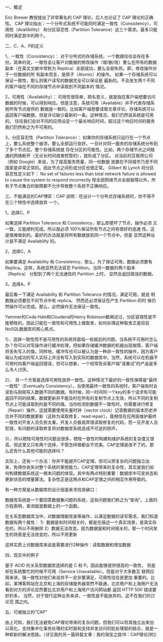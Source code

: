 一、概述
 
Eric Brewer 教授提出了非常著名的 CAP 理论，后人也论证了 CAP 理论的正确性。 CAP 理论指出：一个分布式系统不可能同时满足一致性（Consistency），可用性（Availibility） 和分区容忍性（Partition Tolerance）这三个需求。最多只能同时满足其中的两个。
 
二、C、A、P的定义
 
1，一致性（Consistency）：
 对于分布式的存储系统，一个数据往往会存在多份。简单的说，一致性会让客户对数据的修改操作（增/删/改）要么在所有的数据副本（在英文文献中常称为 Replica）全部成功，要么全部失败。即，修改操作对于一份数据的所 有副本而言，是原子（Atomic）的操作。
如果一个存储系统可以保证一致性，那么则客户读写的数据完全可以保证是 最新的。不会发生两个不同的客户端在不同的存储节点中读取到不同副本的 情况。
 
2，可用性（Availability）： 可用性很简单，顾名思义，就是指在客户端想要访问数据的时候，可以得到响应。但是注意，系统可用（Available）并不代表存储系统所有节点提供的 数据是一致的。比如客户端想要读取文章评论，存储系统可以返回客户端数据，但是评论缺少最新的一条。这种情况，我们仍然说系统是可用的。
往往我们会对不同的应用设定一个最长响应时间，超过这个响应时间的服务 我们仍然称之为不可用的。
 
3，分区容忍性（Partition Tolerance）： 如果你的存储系统只运行在一个节点上，要么系统整个崩溃，要么全部运行良好。一旦针对同一服务的存储系统分布到了多个节点后，整个存储系统就 存在分区的可能性。比如，两个存储节点之间联通的网络断开（无论长时间或者短暂的），就形成了分区。
对当前的互联网公司（例如 Google）来说，为了提高服务质量，同一份数据 放置在不同城市乃至不同国家是非常正常的。因此节点之间形成分区也很正常。
Gilbert 和 Lynch 将分区容忍性定义如下：
No set of failures less than total network failure is allowed to cause the system to respond incorrectly 除全部网络节点全部故障以外，所有子节点集合的故障都不允许导致整个系统不正确响应。
 
三、不能满足的CAP博弈：CAP 说明：在设计一个分布式存储系统时，你不得不在三个特性中选择放弃 一个。
 
1，选择C、P
 
如果选择 Partition Tolerance 和 Consistency，那么即使坏了节点，操作必须 又一致，又能顺利完成。所以就必须 100%保证所有节点之间有很好的连通 性。这是很难做到的。最好的办法就是将所有数据放到同一个节点中。但是 显然这种设计是不满足 Availability 的。
 
2，选择C、A
 
如果要满足 Availability 和 Consistency，那么，为了保证可用，数据必须要有 Replica。这样，系统显然无法容忍 Partition。当同一数据的两个副本 （Replica） 分配到了两个无法通信的 Partition 上时， 显然会返回错误的数据。
 
3，选择A、P
 
最后看一下满足 Availability 和 Partition Tolerance 的情况。满足可用，就说 明数据必须要在不同节点中有 replica。 然而还必须保证在产生 Partition 的时 候仍然操作可以完成。那么，必然操作无法保证一致性。

Yammer的Coda Hale和Cloudera的Henry Robinson都阐述过，分区容错性是不能牺牲的。因此只能在一致性和可用性上做取舍，如何处理这种取舍正是目前NoSQL数据库的核心焦点。
 
1）、选择一致性而不是可用性的系统将面临一些尴尬的问题，当系统不可用时怎么办？你可以对写操作进行缓冲处理，但如果存储缓冲数据的机器出现故障，客户端将丢失写入的值。同样地，缓冲写也可以被认为是一种非一致性的操作，因为客户端认为成功的写入实际上并没有写入到实际的数据库中。当然，系统可以在机器不可用时向客户端返回错误，但可以想象，一个经常告诉客户端“请重试”的产品是多么令人讨厌。

2）、 另一个方案是选择可用性放弃一致性。这种情况下最好的一致性保障是“最终一致性”（Eventually Consistency）。当使用最终一致性的系统时，客户端有时会读到与刚刚写入数据不同的数据。有时候，同一时间同一个key的多个请求有可能返回不同的结果。数据更新并不能及时在所有的复制节点上生效，所以不同的复制节点上可能读取到的是不同的值。当你检测到数据不一致性时，你需要进行修复（Repair）操作，这就需要使用矢量时钟（vector clock）记录数据的版本历史并合并不同的数据更新（这称为读取修复，read repair）。我相信在应用层维护最终一致性对开发人员负担太重，开发人员极易弄错读取修复的代码，而一旦开发人员犯错，有问题的读取修复将对数据库系统造成不可逆的损坏。

3）、所以牺牲可用性时问题会很多，牺牲一致性时构建和维护系统的复杂度又很高，但这里又只有两个选择，不管怎样做都会不完美。CAP定理是改不了的，那么还有什么其他可能的选择吗？ 

实际上，还有一个办法：你并不能避开CAP定理，但可以把复杂的问题独立出来，免得你丧失对整个系统的掌控能力。CAP定理带来的复杂性，其实是我们如何构建数据系统这一根本问题的体现。其中有两点特别重要：数据库中可变状态和更新状态的增量算法。复杂性正是这两点和CAP定理之间的相互作用导致的。

有一种方案是从数据库的设计层面来寻找突破口：

数据库系统是一个要回答数据集问题的系统，这些问题我们称之为“查询”。上面的方程表明，查询就是数据上的一个函数。

在关系型数据库当中，对数据增删改查等操作，以满足数据的读写需求。我们知道数据有两个属性：
1）数据是和时间相关的，都是在描述一个真实场景，是真实存在的，所以不用删除
2）数据无法改变。因为数据是和时间相关的，那一个时间发生的场景是无法改变的，所以不用更新

这样实质上对数据库来说是需要进行2种操作：读取数据和增加数据



 
四、现实中的例子
 
基于 ACID 的关系型数据库选择的是 C 和 P。因此能够提供很高的一致性， 但是却在系统繁忙的时候不可用（Service Unavailable）。但是对于大多数互 联网应用来讲，强一致性对他们来说并不一定非要满足，可用性往往是更加 重要的。比如，某博客网站在北京和上海的存储服务器突然不联通，北京用户和上海用户无法看到对方的评论显然要比北京用户和上海用户访问网站都 返回 HTTP 500 错误要好的多。
当然，对于银行这种业务来讲，一致性是不能放弃的。这不在我们的讨论范 围之内。
 
五、可被独立的“CAP”
 
由上可知，我们无法避免CAP理论带来的复杂问题，但我们可以将其独立出来加以简化，支持集中化事务处理的实时层和支持并发访问的批处理层的结合，就是一种崭新的解决思路。（详见我的另一篇转载文章：我的淘宝之路18：CAP理论[转]）
